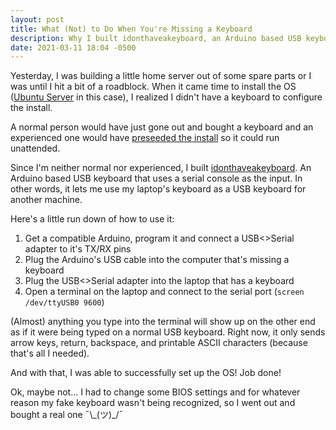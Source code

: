 ```yaml
---
layout: post
title: What (Not) to Do When You're Missing a Keyboard
description: Why I built idonthaveakeyboard, an Arduino based USB keyboard that uses a serial console as the input.
date: 2021-03-11 18:04 -0500
---
```

Yesterday, I was building a little home server out of some spare parts or I was until I hit a bit of a roadblock. When it came time to install the OS ([Ubuntu Server](https://ubuntu.com/download/server) in this case), I realized I didn't have a keyboard to configure the install.

A normal person would have just gone out and bought a keyboard and an experienced one would have [preseeded the install](https://help.ubuntu.com/lts/installation-guide/s390x/apbs02.html) so it could run unattended. 

Since I'm neither normal nor experienced, I built [idonthaveakeyboard](https://github.com/nadavami/idonthaveakeyboard). An Arduino based USB keyboard that uses a serial console as the input. In other words, it lets me use my laptop's keyboard as a USB keyboard for another machine. 

Here's a little run down of how to use it:
1. Get a compatible Arduino, program it and connect a USB<>Serial adapter to it's TX/RX pins
1. Plug the Arduino's USB cable into the computer that's missing a keyboard
1. Plug the USB<>Serial adapter into the laptop that has a keyboard
1. Open a terminal on the laptop and connect to the serial port (`screen /dev/ttyUSB0 9600`)

(Almost) anything you type into the terminal will show up on the other end as if it were being typed on a normal USB keyboard. Right now, it only sends arrow keys, return, backspace, and printable ASCII characters (because that's all I needed). 

And with that, I was able to successfully set up the OS! Job done!

Ok, maybe not... I had to change some BIOS settings and for whatever reason my fake keyboard wasn't being recognized, so I went out and bought a real one ¯\\\_(ツ)\_/¯
